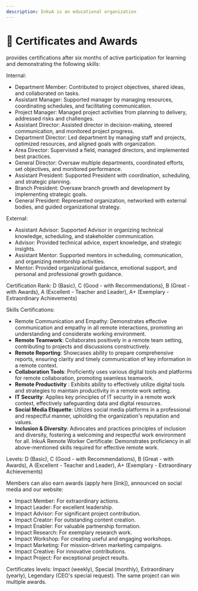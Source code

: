 ```yaml
---
description: InkuA is an educational organization
---
```


# 📜 Certificates and Awards

provides certifications after six months of active participation for learning and demonstrating the following skills:

Internal:

* Department Member: Contributed to project objectives, shared ideas, and collaborated on tasks.
* Assistant Manager: Supported manager by managing resources, coordinating schedules, and facilitating communication.
* Project Manager: Managed project activities from planning to delivery, addressed risks and challenges.
* Assistant Director: Assisted director in decision-making, steered communication, and monitored project progress.
* Department Director: Led department by managing staff and projects, optimized resources, and aligned goals with organization.
* Area Director: Supervised a field, managed directors, and implemented best practices.
* General Director: Oversaw multiple departments, coordinated efforts, set objectives, and monitored performance.
* Assistant President: Supported President with coordination, scheduling, and strategic planning.
* Branch President: Oversaw branch growth and development by implementing strategic goals.
* General President: Represented organization, networked with external bodies, and guided organizational strategy.

External:

* Assistant Advisor: Supported Advisor in organizing technical knowledge, scheduling, and stakeholder communication.
* Advisor: Provided technical advice, expert knowledge, and strategic insights.
* Assistant Mentor: Supported mentors in scheduling, communication, and organizing mentorship activities.
* Mentor: Provided organizational guidance, emotional support, and personal and professional growth guidance.

Certification Rank: D (Basic), C (Good - with Recommendations), B (Great - with Awards), A (Excellent - Teacher and Leader), A+ (Exemplary - Extraordinary Achievements)

Skills Certifications:

* Remote Communication and Empathy: Demonstrates effective communication and empathy in all remote interactions, promoting an understanding and considerate working environment.
* **Remote Teamwork**: Collaborates positively in a remote team setting, contributing to projects and discussions constructively.
* **Remote Reporting**: Showcases ability to prepare comprehensive reports, ensuring clarity and timely communication of key information in a remote context.
* **Collaboration Tools**: Proficiently uses various digital tools and platforms for remote collaboration, promoting seamless teamwork.
* **Remote Productivity** : Exhibits ability to effectively utilize digital tools and strategies to maintain productivity in a remote work setting.
* **IT Security**: Applies key principles of IT security in a remote work context, effectively safeguarding data and digital resources.
* **Social Media Etiquette**: Utilizes social media platforms in a professional and respectful manner, upholding the organization's reputation and values.
* **Inclusion & Diversity**: Advocates and practices principles of inclusion and diversity, fostering a welcoming and respectful work environment for all. InkuA Remote Worker Certificate: Demonstrates proficiency in all above-mentioned skills required for effective remote work.

Levels: D (Basic), C (Good - with Recommendations), B (Great - with Awards), A (Excellent - Teacher and Leader), A+ (Exemplary - Extraordinary Achievements)

Members can also earn awards (apply here \[link]), announced on social media and our website:

* Impact Member: For extraordinary actions.
* Impact Leader: For excellent leadership.
* Impact Advisor: For significant project contribution.
* Impact Creator: For outstanding content creation.
* Impact Enabler: For valuable partnership formation.
* Impact Research: For exemplary research work.
* Impact Workshop: For creating useful and engaging workshops.
* Impact Marketing: For mission-driven marketing campaigns.
* Impact Creative: For innovative contributions.
* Impact Project: For exceptional project results.

Certificates levels: Impact (weekly), Special (monthly), Extraordinary (yearly), Legendary (CEO's special request). The same project can win multiple awards.
